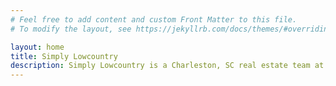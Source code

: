 ```yaml
---
# Feel free to add content and custom Front Matter to this file.
# To modify the layout, see https://jekyllrb.com/docs/themes/#overriding-theme-defaults

layout: home
title: Simply Lowcountry
description: Simply Lowcountry is a Charleston, SC real estate team at the Boulevard Company.
---
```

